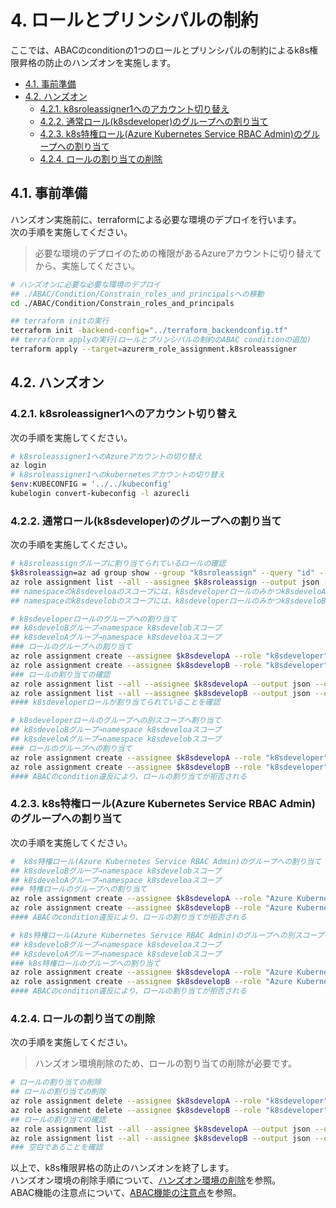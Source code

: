 # 4. ロールとプリンシパルの制約
ここでは、ABACのconditionの1つのロールとプリンシパルの制約によるk8s権限昇格の防止のハンズオンを実施します。
  - [4.1. 事前準備](#41-事前準備)
  - [4.2. ハンズオン](#42-ハンズオン)
    - [4.2.1. k8sroleassigner1へのアカウント切り替え](#421-k8sroleassigner1へのアカウント切り替え)
    - [4.2.2. 通常ロール(k8sdeveloper)のグループへの割り当て](#422-通常ロールk8sdeveloperのグループへの割り当て)
    - [4.2.3. k8s特権ロール(Azure Kubernetes Service RBAC Admin)のグループへの割り当て](#423-k8s特権ロールazure-kubernetes-service-rbac-adminのグループへの割り当て)
    - [4.2.4. ロールの割り当ての削除](#424-ロールの割り当ての削除)

## 4.1. 事前準備
ハンズオン実施前に、terraformによる必要な環境のデプロイを行います。<br>
次の手順を実施してください。
> 必要な環境のデプロイのための権限があるAzureアカウントに切り替えてから、実施してください。
```bash
# ハンズオンに必要な必要な環境のデプロイ
## ./ABAC/Condition/Constrain_roles_and_principalsへの移動
cd ./ABAC/Condition/Constrain_roles_and_principals

## terraform initの実行
terraform init -backend-config="../terraform_backendconfig.tf"
## terraform applyの実行(ロールとプリンシパルの制約のABAC conditionの追加)
terraform apply --target=azurerm_role_assignment.k8sroleassigner
```

## 4.2. ハンズオン
### 4.2.1. k8sroleassigner1へのアカウント切り替え
次の手順を実施してください。
```bash
# k8sroleassigner1へのAzureアカウントの切り替え
az login
# k8sroleassigner1へのkubernetesアカウントの切り替え
$env:KUBECONFIG = '../../kubeconfig'
kubelogin convert-kubeconfig -l azurecli
```
### 4.2.2. 通常ロール(k8sdeveloper)のグループへの割り当て
次の手順を実施してください。
```bash
# k8sroleassignグループに割り当てられているロールの確認
$k8sroleassign=az ad group show --group "k8sroleassign" --query "id" --output tsv
az role assignment list --all --assignee $k8sroleassign --output json --query '[?contains(roleDefinitionName,`k8sroleassigner`)].{principalName:principalName, roleDefinitionName:roleDefinitionName, scope:scope, condition:condition}'
## namespaceのk8sdeveloaのスコープには、k8sdeveloperロールのみかつk8sdeveloAグループへのみ割り当てられるconditionが付与されている
## namespaceのk8sdevelobのスコープには、k8sdeveloperロールのみかつk8sdeveloBグループへのみ割り当てられるconditionが付与されている

# k8sdeveloperロールのグループへの割り当て
## k8sdeveloBグループ→namespace k8sdevelobスコープ
## k8sdeveloAグループ→namespace k8sdeveloaスコープ
### ロールのグループへの割り当て
az role assignment create --assignee $k8sdevelopA --role "k8sdeveloper" --scope "${aksclusterid}/namespaces/${k8sdevelopAns}"
az role assignment create --assignee $k8sdevelopB --role "k8sdeveloper" --scope "${aksclusterid}/namespaces/${k8sdevelopBns}"
### ロールの割り当ての確認
az role assignment list --all --assignee $k8sdevelopA --output json --query '[].{principalName:principalName, roleDefinitionName:roleDefinitionName, scope:scope}'
az role assignment list --all --assignee $k8sdevelopB --output json --query '[].{principalName:principalName, roleDefinitionName:roleDefinitionName, scope:scope}'
#### k8sdeveloperロールが割り当てられていることを確認

# k8sdeveloperロールのグループへの別スコープへ割り当て
## k8sdeveloBグループ→namespace k8sdeveloaスコープ
## k8sdeveloAグループ→namespace k8sdevelobスコープ
### ロールのグループへの割り当て
az role assignment create --assignee $k8sdevelopA --role "k8sdeveloper" --scope "${aksclusterid}/namespaces/${k8sdevelopBns}"
az role assignment create --assignee $k8sdevelopB --role "k8sdeveloper" --scope "${aksclusterid}/namespaces/${k8sdevelopAns}"
#### ABACのcondition違反により、ロールの割り当てが拒否される
```
### 4.2.3. k8s特権ロール(Azure Kubernetes Service RBAC Admin)のグループへの割り当て
次の手順を実施してください。
```bash
#  k8s特権ロール(Azure Kubernetes Service RBAC Admin)のグループへの割り当て
## k8sdeveloBグループ→namespace k8sdevelobスコープ
## k8sdeveloAグループ→namespace k8sdeveloaスコープ
### 特権ロールのグループへの割り当て
az role assignment create --assignee $k8sdevelopA --role "Azure Kubernetes Service RBAC Admin" --scope "${aksclusterid}/namespaces/${k8sdevelopAns}"
az role assignment create --assignee $k8sdevelopB --role "Azure Kubernetes Service RBAC Admin" --scope "${aksclusterid}/namespaces/${k8sdevelopBns}"
#### ABACのcondition違反により、ロールの割り当てが拒否される

# k8s特権ロール(Azure Kubernetes Service RBAC Admin)のグループへの別スコープへ割り当て
## k8sdeveloBグループ→namespace k8sdeveloaスコープ
## k8sdeveloAグループ→namespace k8sdevelobスコープ
### k8s特権ロールのグループへの割り当て
az role assignment create --assignee $k8sdevelopA --role "Azure Kubernetes Service RBAC Admin" --scope "${aksclusterid}/namespaces/${k8sdevelopBns}"
az role assignment create --assignee $k8sdevelopB --role "Azure Kubernetes Service RBAC Admin" --scope "${aksclusterid}/namespaces/${k8sdevelopAns}"
#### ABACのcondition違反により、ロールの割り当てが拒否される
```

### 4.2.4. ロールの割り当ての削除
次の手順を実施してください。
> ハンズオン環境削除のため、ロールの割り当ての削除が必要です。
```bash
# ロールの割り当ての削除
## ロールの割り当ての削除
az role assignment delete --assignee $k8sdevelopA --role "k8sdeveloper" --scope "${aksclusterid}/namespaces/${k8sdevelopAns}"
az role assignment delete --assignee $k8sdevelopB --role "k8sdeveloper" --scope "${aksclusterid}/namespaces/${k8sdevelopBns}"
## ロールの割り当ての確認
az role assignment list --all --assignee $k8sdevelopA --output json --query '[].{principalName:principalName, roleDefinitionName:roleDefinitionName, scope:scope}'
az role assignment list --all --assignee $k8sdevelopB --output json --query '[].{principalName:principalName, roleDefinitionName:roleDefinitionName, scope:scope}'
### 空白であることを確認
```

以上で、k8s権限昇格の防止のハンズオンを終了します。<br>
ハンズオン環境の削除手順について、[ハンズオン環境の削除](./ハンズオン環境の削除手順.md)を参照。<br>
ABAC機能の注意点について、[ABAC機能の注意点](../README.md#abac機能の注意点)を参照。

